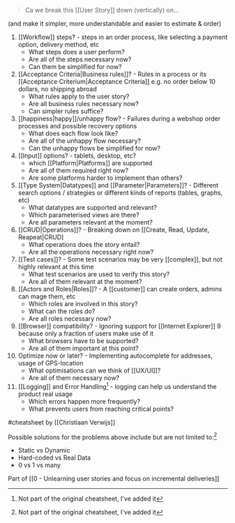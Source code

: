 > Ca we break this [[User Story]] down (vertically) on...

(and make it simpler, more understandable and easier to estimate & order)

1. [[Workflow]] steps? - steps in an order process, like selecting a payment option, delivery method, etc
   - What steps does a user perform?
   - Are all of the steps necessary now?
   - Can them be simplified for now?
2. [[Acceptance Criteria|Business rules]]? - Rules in a process or its [[Acceptance Criterium|Acceptance Criteria]] e.g. no order below 10 dollars, no shipping abroad
   - What rules apply to the user story?
   - Are all business rules necessary now?
   - Can simpler rules suffice?
3. [[happiness|happy]]/unhappy flow? - Failures during a webshop order processes and possible recovery options
   - What does each flow look like?
   - Are all of the unhappy flow necessary?
   - Can the unhappy flows be simplified for now?
4. [[Input]] options? - tablets, desktop, etc?
   - which [[Platform|Platforms]] are supported
   - Are all of them required right now?
   - Are some platforms harder to implement than others?
5. [[Type System|Datatypes]] and [[Parameter|Parameters]]? - Different search options / strategies or different kinds of reports (tables, graphs, etc)
   - What datatypes are supported and relevant?
   - Which parameterised views are there?
   - Are all parameters relevant at the moment?
6. [[CRUD|Operations]]? - Breaking down on [[Create, Read, Update, Reapeat|CRUD]
   - What operations does the story entail?
   - Are all the operations necessary right now?
7. [[Test cases]]? - Some test scenarios may be very [[complex]], but not highly relevant at this time
   - What test scenarios are used to verify this story?
   - Are all of them relevant at the moment?
8. [[Actors and Roles|Roles]]? - A [[customer]] can create orders, admins can mage them, etc
   - Which roles are involved in this story?
   - What can the roles do?
   - Are all roles necessary now?
9. [[Browser]] compatibility? - Ignoring support for [[Internet Explorer]] 9 because only a fraction of users make use of it
   - What browsers have to be supported?
   - Are all of them important at this point?
10. Optimize now or later? - Implementing autocomplete for addresses, usage of GPS-location
    - What optimisations can we think of [[UX/UI]]?
    - Are all of them necessary now?
11. [[Logging]] and Error Handling[^1] - logging can help us understand the product real usage
    - Which errors happen more frequently?
    - What prevents users from reaching critical points?

#cheatsheet by [[Christiaan Verwijs]]

Possible solutions for the problems above include but are not limited to:[^1]

- Static vs Dynamic
- Hard-coded vs Real Data
- 0 vs 1 vs many

Part of [[0 - Unlearning user stories and focus on incremental deliveries]]

[^1]: Not part of the original cheatsheet, I've added it
